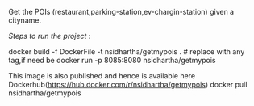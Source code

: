 Get the POIs (restaurant,parking-station,ev-chargin-station) given a cityname.

*Steps to run the project* :

docker build -f DockerFile -t nsidhartha/getmypois . # replace with any tag,if need be
docker run -p 8085:8080 nsidhartha/getmypois

This image is also published and hence is available here Dockerhub(https://hub.docker.com/r/nsidhartha/getmypois)
docker pull nsidhartha/getmypois

